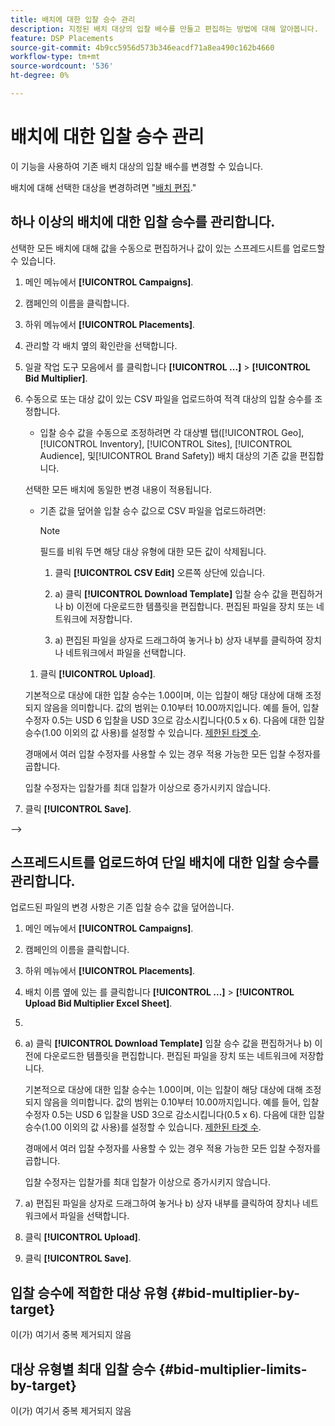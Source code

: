 ```yaml
---
title: 배치에 대한 입찰 승수 관리
description: 지정된 배치 대상의 입찰 배수를 만들고 편집하는 방법에 대해 알아봅니다.
feature: DSP Placements
source-git-commit: 4b9cc5956d573b346eacdf71a8ea490c162b4660
workflow-type: tm+mt
source-wordcount: '536'
ht-degree: 0%

---
```


# 배치에 대한 입찰 승수 관리


<!--

See if any of these procedures are implemented; may need to be edited and/or re-worded based on functionality/UI

-->

이 기능을 사용하여 기존 배치 대상의 입찰 배수를 변경할 수 있습니다.

배치에 대해 선택한 대상을 변경하려면 &quot;[배치 편집](/help/dsp/campaign-management/placements/placement-edit.md).&quot;

## 하나 이상의 배치에 대한 입찰 승수를 관리합니다.

선택한 모든 배치에 대해 값을 수동으로 편집하거나 값이 있는 스프레드시트를 업로드할 수 있습니다.

1. 메인 메뉴에서 **[!UICONTROL Campaigns]**.

1. 캠페인의 이름을 클릭합니다.

1. 하위 메뉴에서 **[!UICONTROL Placements]**.

1. 관리할 각 배치 옆의 확인란을 선택합니다.

1. 일괄 작업 도구 모음에서 를 클릭합니다 **[!UICONTROL ...]** > **[!UICONTROL Bid Multiplier]**.

1. 수동으로 또는 대상 값이 있는 CSV 파일을 업로드하여 적격 대상의 입찰 승수를 조정합니다.

   * 입찰 승수 값을 수동으로 조정하려면 각 대상별 탭([!UICONTROL Geo], [!UICONTROL Inventory], [!UICONTROL Sites], [!UICONTROL Audience], 및[!UICONTROL Brand Safety]) 배치 대상의 기존 값을 편집합니다.

   선택한 모든 배치에 동일한 변경 내용이 적용됩니다.

   * 기존 값을 덮어쓸 입찰 승수 값으로 CSV 파일을 업로드하려면:

     >[!NOTE]
     >
     >필드를 비워 두면 해당 대상 유형에 대한 모든 값이 삭제됩니다.<!-- Verify and re-word if needed. I'm not sure if you'll be able to have multiple data rows (one per placement) or if there will be only one data row applicable for all. -->

      1. 클릭 **[!UICONTROL CSV Edit]** 오른쪽 상단에 있습니다.

      1. a) 클릭 **[!UICONTROL Download Template]** 입찰 승수 값을 편집하거나 b) 이전에 다운로드한 템플릿을 편집합니다. 편집된 파일을 장치 또는 네트워크에 저장합니다.

      1. a) 편집된 파일을 상자로 드래그하여 놓거나 b) 상자 내부를 클릭하여 장치나 네트워크에서 파일을 선택합니다.

   1. 클릭 **[!UICONTROL Upload]**.

   기본적으로 대상에 대한 입찰 승수는 1.00이며, 이는 입찰이 해당 대상에 대해 조정되지 않음을 의미합니다. 값의 범위는 0.10부터 10.00까지입니다. 예를 들어, 입찰 수정자 0.5는 USD 6 입찰을 USD 3으로 감소시킵니다(0.5 x 6). 다음에 대한 입찰 승수(1.00 이외의 값 사용)를 설정할 수 있습니다. [제한된 타겟 수](#bid-multiplier-limits-by-target).

   경매에서 여러 입찰 수정자를 사용할 수 있는 경우 적용 가능한 모든 입찰 수정자를 곱합니다.

   입찰 수정자는 입찰가를 최대 입찰가 이상으로 증가시키지 않습니다.

1. 클릭 **[!UICONTROL Save]**.

-->

## 스프레드시트를 업로드하여 단일 배치에 대한 입찰 승수를 관리합니다.<!-- Is this still going to exist independently, or will you just do this via the "Bid Multiplier" option in the main context menu for placements? If both options, then reword headings for distinction -->

업로드된 파일의 변경 사항은 기존 입찰 승수 값을 덮어씁니다.<!-- what if you delete a row? -->

1. 메인 메뉴에서 **[!UICONTROL Campaigns]**.

1. 캠페인의 이름을 클릭합니다.

1. 하위 메뉴에서 **[!UICONTROL Placements]**.

1. 배치 이름 옆에 있는 를 클릭합니다  **[!UICONTROL ...]** > **[!UICONTROL Upload Bid Multiplier Excel Sheet]**.

1. 
   <!-- Verify the rest of these steps. -->

1. a) 클릭 **[!UICONTROL Download Template]** 입찰 승수 값을 편집하거나 b) 이전에 다운로드한 템플릿을 편집합니다. 편집된 파일을 장치 또는 네트워크에 저장합니다.

   기본적으로 대상에 대한 입찰 승수는 1.00이며, 이는 입찰이 해당 대상에 대해 조정되지 않음을 의미합니다. 값의 범위는 0.10부터 10.00까지입니다. 예를 들어, 입찰 수정자 0.5는 USD 6 입찰을 USD 3으로 감소시킵니다(0.5 x 6). 다음에 대한 입찰 승수(1.00 이외의 값 사용)를 설정할 수 있습니다. [제한된 타겟 수](#bid-multiplier-limits-by-target).

   경매에서 여러 입찰 수정자를 사용할 수 있는 경우 적용 가능한 모든 입찰 수정자를 곱합니다.

   입찰 수정자는 입찰가를 최대 입찰가 이상으로 증가시키지 않습니다.

1. a) 편집된 파일을 상자로 드래그하여 놓거나 b) 상자 내부를 클릭하여 장치나 네트워크에서 파일을 선택합니다.

1. 클릭 **[!UICONTROL Upload]**.

1. 클릭 **[!UICONTROL Save]**.

## 입찰 승수에 적합한 대상 유형 {#bid-multiplier-by-target}

이(가) 여기서 중복 제거되지 않음

## 대상 유형별 최대 입찰 승수 {#bid-multiplier-limits-by-target}

이(가) 여기서 중복 제거되지 않음

<!--

>[!MORELIKETHIS]
>
>* [About Placement Management](placement-about.md)
>* [Edit Placements](placement-edit.md)
>* [View the Change Log for a Placement](placement-change-log.md)
>* [Placement Settings](placement-settings.md)
 -->
